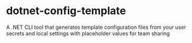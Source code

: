 # dotnet-config-template
A .NET CLI tool that generates template configuration files from your user secrets and local settings with placeholder values for team sharing
